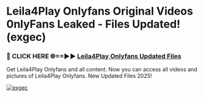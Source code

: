 # Leila4Play Onlyfans Original Videos 0nlyFans Leaked - Files Updated! (exgec)

<h3>🔴 CLICK HERE 🌐==►► <a href="https://tinyurl.com/ehrbuxhb" rel="nofollow">Leila4Play Onlyfans Updated Files</a></h3>

Get Leila4Play Onlyfans and all content. Now you can access all videos and pictures of Leila4Play Onlyfans. New Updated Files 2025!

[![exgec](https://i.imgur.com/lVYEuWS.gif)](https://tinyurl.com/ehrbuxhb)
